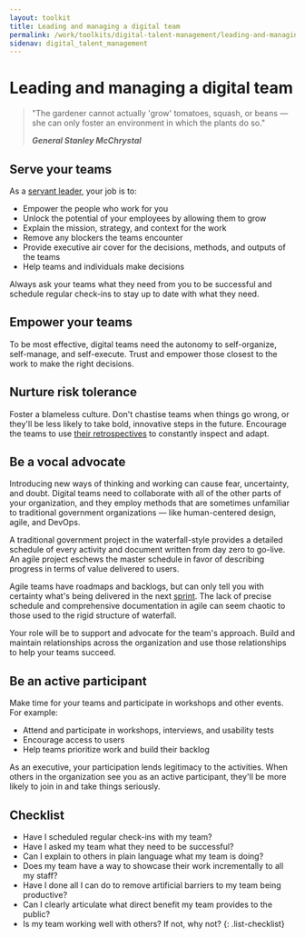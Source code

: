 ```yaml
---
layout: toolkit
title: Leading and managing a digital team
permalink: /work/toolkits/digital-talent-management/leading-and-managing-a-digital-team/
sidenav: digital_talent_management
---
```


# Leading and managing a digital team

<blockquote class="post-blockquote">
<p>"The gardener cannot actually 'grow' tomatoes, squash, or beans &mdash; she can only foster an environment in which the plants do so."</p>
<cite><strong>General
Stanley McChrystal</strong></cite>
</blockquote>

## Serve your teams

As a [servant leader](https://www.shrm.org/resourcesandtools/hr-topics/organizational-and-employee-development/pages/the-art-of-servant-leadership.aspx), your job is to:

- Empower the people who work for you
- Unlock the potential of your employees by allowing them to grow
- Explain the mission, strategy, and context for the work
- Remove any blockers the teams encounter
- Provide executive air cover for the decisions, methods, and outputs of the teams
- Help teams and individuals make decisions

Always ask your teams what they need from you to be successful and schedule regular check-ins to stay up to date with what they need.

## Empower your teams

To be most effective, digital teams need the autonomy to self-organize, self-manage, and self-execute. Trust and empower those closest to the work to make the right decisions.

## Nurture risk tolerance

Foster a blameless culture. Don't chastise teams when things go wrong, or they'll be less likely to take bold, innovative steps in the future. Encourage the teams to use [their retrospectives](https://www.scrum.org/resources/what-is-a-sprint-retrospective) to constantly inspect and adapt.

## Be a vocal advocate

Introducing new ways of thinking and working can cause fear, uncertainty, and doubt. Digital teams need to collaborate with all of the other parts of your organization, and they employ methods that are sometimes unfamiliar to traditional government organizations &mdash; like human-centered design, agile, and DevOps.

A traditional government project in the waterfall-style provides a detailed schedule of every activity and document written from day zero to go-live. An agile project eschews the master schedule in favor of describing progress in terms of value delivered to users.

Agile teams have roadmaps and backlogs, but can only tell you with certainty what's being delivered in the next [sprint](https://en.wikipedia.org/wiki/Scrum_Sprint). The lack of precise schedule and comprehensive documentation in agile can seem chaotic to those used to the rigid structure of waterfall.

Your role will be to support and advocate for the team's approach. Build and maintain relationships across the organization and use those relationships to help your teams succeed.

## Be an active participant

Make time for your teams and participate in workshops and other events. For example:

- Attend and participate in workshops, interviews, and usability tests
- Encourage access to users
- Help teams prioritize work and build their backlog

As an executive, your participation lends legitimacy to the activities. When others in the organization see you as an active participant, they'll be more likely to join in and take things seriously.

## Checklist

- Have I scheduled regular check-ins with my team?
- Have I asked my team what they need to be successful?
- Can I explain to others in plain language what my team is doing?
- Does my team have a way to showcase their work incrementally to all my staff?
- Have I done all I can do to remove artificial barriers to my team being productive?
- Can I clearly articulate what direct benefit my team provides to the public?
- Is my team working well with others? If not, why not?
{: .list-checklist}

